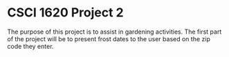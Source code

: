 # CSCI 1620 Project 2

The purpose of this project is to assist in gardening activities. The first
part of the project will be to present frost dates to the user based on the zip
code they enter.
